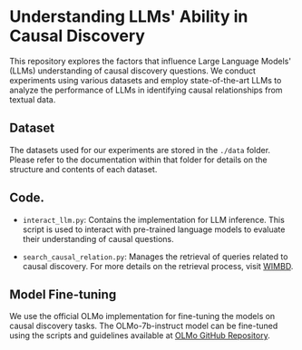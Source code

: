 # Understanding LLMs' Ability in Causal Discovery
This repository explores the factors that influence Large Language Models' (LLMs) understanding of causal discovery questions. We conduct experiments using various datasets and employ state-of-the-art LLMs to analyze the performance of LLMs in identifying causal relationships from textual data.

## Dataset
The datasets used for our experiments are stored in the `./data` folder. Please refer to the documentation within that folder for details on the structure and contents of each dataset.

## Code.
- `interact_llm.py`: Contains the implementation for LLM inference. This script is used to interact with pre-trained language models to evaluate their understanding of causal questions.
  
- `search_causal_relation.py`: Manages the retrieval of queries related to causal discovery. For more details on the retrieval process, visit [WIMBD](https://github.com/allenai/wimbd).

## Model Fine-tuning
We use the official OLMo implementation for fine-tuning the models on causal discovery tasks. The OLMo-7b-instruct model can be fine-tuned using the scripts and guidelines available at [OLMo GitHub Repository](https://github.com/allenai/open-instruct).

